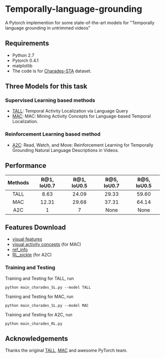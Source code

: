 # Temporally-language-grounding
A Pytorch implemention for some state-of-the-art models for "Temporally language grounding in untrimmed videos"

## Requirements
- Python 2.7
- Pytorch 0.4.1
- matplotlib
- The code is for [Charades-STA](https://arxiv.org/pdf/1705.02101.pdf) dataset.

## Three Models for this task
### Supervised Learning based methods
- [TALL](http://openaccess.thecvf.com/content_ICCV_2017/papers/Gao_TALL_Temporal_Activity_ICCV_2017_paper.pdf): Temporal Activity Localization via Language Query
- [MAC](https://arxiv.org/pdf/1811.08925.pdf): MAC: Mining Activity Concepts for Language-based Temporal Localization.
### Reinforcement Learning based method
- [A2C]((https://arxiv.org/abs/1901.06829v1)): Read, Watch, and Move: Reinforcement Learning for Temporally Grounding Natural Language Descriptions in Videos.

## Performance
| Methods        | R@1, IoU0.7   |  R@1, IoU0.5  | R@5, IoU0.7   |  R@5, IoU0.5  |
|  :------:   | :-----:   | :----: | :----: | :----: |
| TALL        | 8.63      |   24.09    |29.33      |   59.60    |
|  MAC        | 12.31  |   29.68    |37.31      |   64.14    |
|  A2C        | 1      |   7    |  None      |   None    |

## Features Download
- [visual features](https://drive.google.com/open?id=1vFxDw4AkGVgfILH-6xaHofLZ7PbWwFC2)
- [visual activity concepts](https://drive.google.com/open?id=1biKPDmb7hbzowKLMIRSTLE0w_tWbGPAe) (for MAC)
- [ref_info](https://drive.google.com/open?id=16rFGu9rnhnH-WQeUmN7VtMgljrhGspll)
- [RL_pickle]() (for A2C)

### Training and Testing
Training and Testing for TALL, run
```
python main_charades_SL.py --model TALL
```
Training and Testing for MAC, run
```
python main_charades_SL.py --model MAC
```
Training and Testing for A2C, run
```
python main_charades_RL.py
```

## Acknowledgements
Thanks the original [TALL](https://github.com/jiyanggao/TALL), [MAC](https://github.com/runzhouge/MAC) and awesome PyTorch team.

